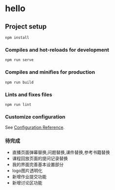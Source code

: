 # hello

## Project setup
```
npm install
```

### Compiles and hot-reloads for development
```
npm run serve
```

### Compiles and minifies for production
```
npm run build
```

### Lints and fixes files
```
npm run lint
```

### Customize configuration
See [Configuration Reference](https://cli.vuejs.org/config/).

### 待完成
- 直播页面弹幕替换,问题替换,课件替换,参考书籍替换
- 课程回放页面的提问记录替换
- 我的界面完善基本设置部分
- logo图片透明化
- 新增作业提交功能
- 新增讨论区功能

